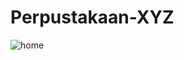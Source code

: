 # Perpustakaan-XYZ
![home](https://user-images.githubusercontent.com/89504755/209650293-a1fbf607-2f54-4df4-9ed9-7d24fc539d84.JPG)
